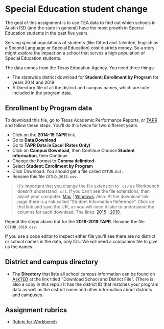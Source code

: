 # Special Education student change

The goal of this assignment is to use TEA data to find out which schools in Austin ISD (and the state in general) have the most growth in Special Education students in the past five years.

Serving special populations of students (like Gifted and Talented, English as a Second Language or Special Education) cost districts money. So a story might explore the impact on a school that serves a high population of Special Education students.

The data comes from the Texas Education Agency. You need three things:

- The statewide district download for **Student: Enrollment by Program** for years 2014 and 2019
- A Directory file of all the district and campus names, which are note included in the program data.

## Enrollment by Program data

To download this file, go to Texas Academic Performance Reports, or [TAPR](https://tea.texas.gov/perfreport/tapr/index.html) and follow these steps. You'll do this twice for two different years:

- Click on the **2014–15 TAPR** link.
- Go to **Data Download**
- Go to **TAPR Data in Excel (Rates Only)**
- Click on **Campus Download**, then Continue
  Choose **Student information**, then Continue
- Change the Format to **Comma delimited**
- Select **Student: Enrollment by Program**
- Click Download. You should get a file called `CSTUD.dat`.
- Rename this file `CSTUD_2015.csv`.

> It's important that you change the file extension to `.csv` as Workbench doesn't understand `.dat`. If you can't see the file extensions, then adjust your computer. [Mac](https://support.apple.com/guide/mac-help/show-or-hide-filename-extensions-on-mac-mchlp2304/mac) | [Windows](https://www.thewindowsclub.com/show-file-extensions-in-windows).
> Also: At the download link page there is a link called "Student Information Reference". Click on that link and save the URL as you will need it later to understand the columns for each download. The links: [2015](https://rptsvr1.tea.texas.gov/perfreport/tapr/2015/xplore/cstud.html) | [2019](https://rptsvr1.tea.texas.gov/perfreport/tapr/2019/xplore/cstud.html).

Repeat the steps above but for the **2018-2019 TAPR**. Rename the file  `CSTUD_2019.csv`.

If you use a code editor to inspect either file you'll see there are no district or school names in the data, only IDs. We will need a companion file to give us the names.

## District and campus directory

- The **Directory** that lists all school campus information can be found on [AskTED](http://tea4avholly.tea.state.tx.us/tea.askted.web/Forms/Home.aspx) at the link titled "Download School and District File". (There is also a copy in this repo.) It has the district ID that matches your program data as well as the district name and other information about districts and campuses.

## Assignment rubrics

- [Rubric for Workbench](rubric-wb.md)
